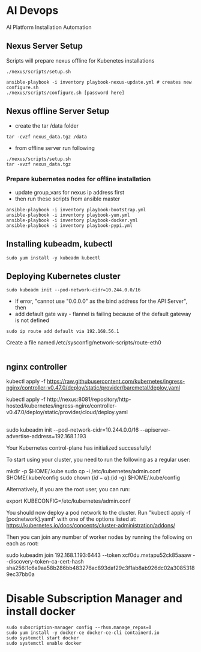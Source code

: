 # AI Devops
AI Platform Installation Automation 

## Nexus Server Setup
Scripts will prepare nexus offline for Kubenetes installations
```
./nexus/scripts/setup.sh

ansible-playbook -i inventory playbook-nexus-update.yml # creates new configure.sh 
./nexus/scripts/configure.sh [password here]
```
## Nexus offline Server Setup

- create the tar /data folder
```
tar -cvzf nexus_data.tgz /data 
```
- from offline server run following 
```
./nexus/scripts/setup.sh
tar -xvzf nexus_data.tgz 
```
### Prepare kubernetes nodes for offline installation

* update group_vars for nexus ip address first 
* then run these scripts from ansible master

```
ansible-playbook -i inventory playbook-bootstrap.yml
ansible-playbook -i inventory playbook-yum.yml
ansible-playbook -i inventory playbook-docker.yml
ansible-playbook -i inventory playbook-pypi.yml
```

## Installing kubeadm, kubectl

```
sudo yum install -y kubeadm kubectl
```

## Deploying Kubernetes cluster 

```
sudo kubeadm init --pod-network-cidr=10.244.0.0/16

```
* If error, "cannot use "0.0.0.0" as the bind address for the API Server", then 
*  add default gate way - flannel is failing because of the default gateway is not defined

```
sudo ip route add default via 192.168.56.1
```

Create a file named /etc/sysconfig/network-scripts/route-eth0
```

```
## nginx controller
kubectl apply -f https://raw.githubusercontent.com/kubernetes/ingress-nginx/controller-v0.47.0/deploy/static/provider/baremetal/deploy.yaml

kubectl apply -f http://nexus:8081/repository/http-hosted/kubernetes/ingress-nginx/controller-v0.47.0/deploy/static/provider/cloud/deploy.yaml

##

sudo kubeadm init --pod-network-cidr=10.244.0.0/16 --apiserver-advertise-address=192.168.1.193

Your Kubernetes control-plane has initialized successfully!

To start using your cluster, you need to run the following as a regular user:

  mkdir -p $HOME/.kube
  sudo cp -i /etc/kubernetes/admin.conf $HOME/.kube/config
  sudo chown $(id -u):$(id -g) $HOME/.kube/config

Alternatively, if you are the root user, you can run:

  export KUBECONFIG=/etc/kubernetes/admin.conf

You should now deploy a pod network to the cluster.
Run "kubectl apply -f [podnetwork].yaml" with one of the options listed at:
  https://kubernetes.io/docs/concepts/cluster-administration/addons/

Then you can join any number of worker nodes by running the following on each as root:

sudo kubeadm join 192.168.1.193:6443 --token xcf0du.mxtapu52ck85aaaw --discovery-token-ca-cert-hash sha256:1c6a9aa58b286bb483276ac893daf29c3f1ab8ab926dc02a30853189ec37bb0a


# Disable Subscription Manager and install docker 
```
sudo subscription-manager config --rhsm.manage_repos=0
sudo yum install -y docker-ce docker-ce-cli containerd.io
sudo systemctl start docker 
sudo systemctl enable docker 
```